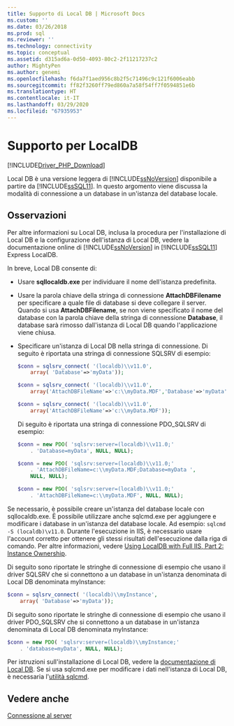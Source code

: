 ```yaml
---
title: Supporto di Local DB | Microsoft Docs
ms.custom: ''
ms.date: 03/26/2018
ms.prod: sql
ms.reviewer: ''
ms.technology: connectivity
ms.topic: conceptual
ms.assetid: d315ad6a-0d50-4093-80c2-2f11217237c2
author: MightyPen
ms.author: genemi
ms.openlocfilehash: f6da7f1aed956c8b2f5c71496c9c121f6006eabb
ms.sourcegitcommit: ff82f3260ff79ed860a7a58f54ff7f0594851e6b
ms.translationtype: HT
ms.contentlocale: it-IT
ms.lasthandoff: 03/29/2020
ms.locfileid: "67935953"
---
```

# <a name="support-for-localdb"></a>Supporto per LocalDB

[!INCLUDE[Driver_PHP_Download](../../includes/driver_php_download.md)]

Local DB è una versione leggera di [!INCLUDE[ssNoVersion](../../includes/ssnoversion-md.md)] disponibile a partire da [!INCLUDE[ssSQL11](../../includes/sssql11-md.md)]. In questo argomento viene discussa la modalità di connessione a un database in un'istanza del database locale.

## <a name="remarks"></a>Osservazioni

Per altre informazioni su Local DB, inclusa la procedura per l'installazione di Local DB e la configurazione dell'istanza di Local DB, vedere la documentazione online di [!INCLUDE[ssNoVersion](../../includes/ssnoversion-md.md)] in [!INCLUDE[ssSQL11](../../includes/sssql11-md.md)] Express LocalDB.

In breve, Local DB consente di:

-   Usare **sqllocaldb.exe** per individuare il nome dell'istanza predefinita.

-   Usare la parola chiave della stringa di connessione **AttachDBFilename** per specificare a quale file di database si deve collegare il server. Quando si usa **AttachDBFilename**, se non viene specificato il nome del database con la parola chiave della stringa di connessione **Database**, il database sarà rimosso dall'istanza di Local DB quando l'applicazione viene chiusa.

-   Specificare un'istanza di Local DB nella stringa di connessione. Di seguito è riportata una stringa di connessione SQLSRV di esempio:

    ```php
    $conn = sqlsrv_connect( '(localdb)\\v11.0',
        array( 'Database'=>'myData'));

    $conn = sqlsrv_connect( '(localdb)\\v11.0',
        array('AttachDBFileName'=>'c:\\myData.MDF','Database'=>'myData'));

    $conn = sqlsrv_connect( '(localdb)\\v11.0',
        array('AttachDBFileName'=>'c:\\myData.MDF'));
    ```

    Di seguito è riportata una stringa di connessione PDO_SQLSRV di esempio:  

    ```php
    $conn = new PDO( 'sqlsrv:server=(localdb)\\v11.0;'
        . 'Database=myData', NULL, NULL);

    $conn = new PDO( 'sqlsrv:server=(localdb)\\v11.0;'
        . 'AttachDBFileName=c:\\myData.MDF;Database=myData ',
        NULL, NULL);

    $conn = new PDO( 'sqlsrv:server=(localdb)\\v11.0;'
        . 'AttachDBFileName=c:\\myData.MDF', NULL, NULL);  
    ```

Se necessario, è possibile creare un'istanza del database locale con sqllocaldb.exe. È possibile utilizzare anche sqlcmd.exe per aggiungere e modificare i database in un'istanza del database locale. Ad esempio: `sqlcmd -S (localdb)\v11.0`. Durante l'esecuzione in IIS, è necessario usare l'account corretto per ottenere gli stessi risultati dell'esecuzione dalla riga di comando. Per altre informazioni, vedere [Using LocalDB with Full IIS, Part 2: Instance Ownership](https://blogs.msdn.com/b/sqlexpress/archive/2011/12/09/using-localdb-with-full-iis-part-2-instance-ownership.aspx).

Di seguito sono riportate le stringhe di connessione di esempio che usano il driver SQLSRV che si connettono a un database in un'istanza denominata di Local DB denominata myInstance:

```php
$conn = sqlsrv_connect( '(localdb)\\myInstance',
    array( 'Database'=>'myData'));
```

Di seguito sono riportate le stringhe di connessione di esempio che usano il driver PDO_SQLSRV che si connettono a un database in un'istanza denominata di Local DB denominata myInstance:  
  
```php
$conn = new PDO( 'sqlsrv:server=(localdb)\\myInstance;'
    . 'database=myData', NULL, NULL);
```

Per istruzioni sull'installazione di Local DB, vedere la [documentazione di Local DB](../../database-engine/configure-windows/sql-server-2016-express-localdb.md). Se si usa sqlcmd.exe per modificare i dati nell'istanza di Local DB, è necessaria l'[utilità sqlcmd](../../tools/sqlcmd-utility.md).

## <a name="see-also"></a>Vedere anche

[Connessione al server](../../connect/php/connecting-to-the-server.md)
